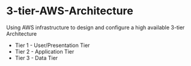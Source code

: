 # 3-tier-AWS-Architecture
Using AWS infrastructure to design and configure a high available 3-tier Architecture
- Tier 1 - User/Presentation Tier
- Tier 2 - Application Tier
- Tier 3 - Data Tier
